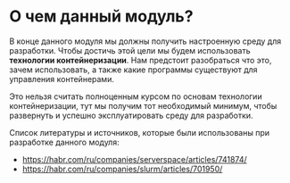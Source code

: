 # О чем данный модуль?

В конце данного модуля мы должны получить настроенную среду для разработки. Чтобы достичь этой цели мы будем использовать **технологии контейнеризации**. Нам предстоит разобраться что это, зачем использовать, а также какие программы существуют для управления контейнерами.

Это нельзя считать полноценным курсом по основам технологии контейнеризации, тут мы получим тот необходимый минимум, чтобы развернуть и успешно эксплуатировать среду для разработки.

Список литературы и источников, которые были использованы при разработке данного модуля:
* https://habr.com/ru/companies/serverspace/articles/741874/
* https://habr.com/ru/companies/slurm/articles/701950/